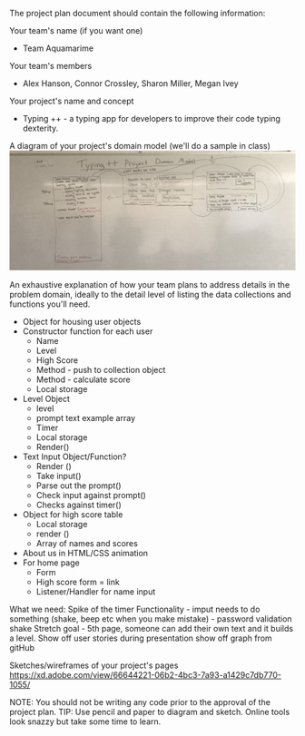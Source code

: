 The project plan document should contain the following information:

Your team's name (if you want one)
- Team Aquamarime 

Your team's members
- Alex Hanson, Connor Crossley, Sharon Miller, Megan Ivey

Your project's name and concept
- Typing ++ - a typing app for developers to improve their code typing dexterity.

A diagram of your project's domain model (we'll do a sample in class)
![Image of project plan](./images/IMG_5302.jpg)


An exhaustive explanation of how your team plans to address details in the problem domain, ideally to the detail level of listing the data collections and functions you'll need.
- Object for housing user objects
- Constructor function for each user
  - Name
  - Level
  - High Score
  - Method - push to collection object
  - Method - calculate score
  - Local storage
- Level Object
  - level
  - prompt text example array
  - Timer
  - Local storage
  - Render()
- Text Input Object/Function?
  - Render ()
  - Take input()
  - Parse out the prompt()
  - Check input against prompt()
  - Checks against timer()
- Object for high score table 
  - Local storage
  - render ()
  - Array of names and scores 
- About us in HTML/CSS animation
- For home page
  - Form 
  - High score form = link
  - Listener/Handler for name input


What we need:
Spike of the timer
Functionality - imput needs to do something (shake, beep etc when you make mistake) - password validation shake
Stretch goal - 5th page, someone can add their own text and it builds a level. 
Show off user stories during presentation
show off graph from gitHub


Sketches/wireframes of your project's pages
https://xd.adobe.com/view/66644221-06b2-4bc3-7a93-a1429c7db770-1055/

NOTE: You should not be writing any code prior to the approval of the project plan.
TIP: Use pencil and paper to diagram and sketch. Online tools look snazzy but take some time to learn.
